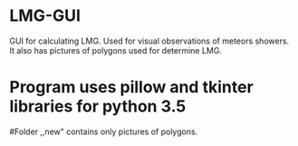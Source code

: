 # LMG-GUI
GUI for calculating LMG. Used for visual observations of meteors showers. It also has pictures of polygons used for determine LMG.
# Program uses pillow and tkinter libraries for python 3.5

#Folder ,,new" contains only pictures of polygons.
